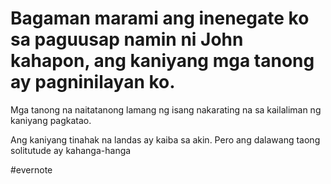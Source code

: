 # Bagaman marami ang inenegate ko sa paguusap namin ni John kahapon, ang kaniyang mga tanong ay pagninilayan ko.

Mga tanong na naitatanong lamang ng isang nakarating na sa kailaliman ng kaniyang pagkatao.

Ang kaniyang tinahak na landas ay kaiba sa akin. Pero ang dalawang taong solitutude ay kahanga-hanga

\#evernote

